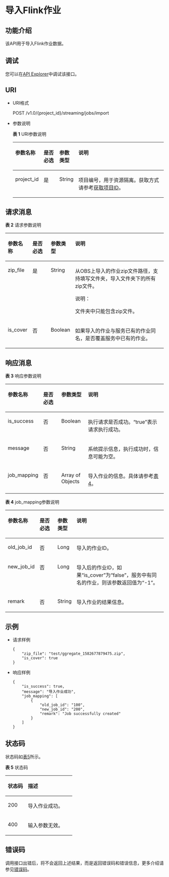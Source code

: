 # 导入Flink作业<a name="dli_02_0255"></a>

## 功能介绍<a name="s89ff8bc59cba4c3b94dc17e85c8fa1ea"></a>

该API用于导入Flink作业数据。

## 调试<a name="section556523314214"></a>

您可以在[API Explorer](https://apiexplorer.developer.huaweicloud.com/apiexplorer/doc?product=DLI&api=ImportFlinkJob)中调试该接口。

## URI<a name="sef21e3efc2a44a84a03adad33a1ae006"></a>

-   URI格式

    POST /v1.0/\{project\_id\}/streaming/jobs/import

-   参数说明

    **表 1**  URI参数说明

    <a name="t219b031199884ac1bb9e91158ddc9efb"></a>
    <table><thead align="left"><tr id="r04005eeda24e4db9b06516450d4d56af"><th class="cellrowborder" valign="top" width="11.63%" id="mcps1.2.5.1.1"><p id="a80847df5e5dc448caa46a2ff258fa2c4"><a name="a80847df5e5dc448caa46a2ff258fa2c4"></a><a name="a80847df5e5dc448caa46a2ff258fa2c4"></a>参数名称</p>
    </th>
    <th class="cellrowborder" valign="top" width="10.979999999999999%" id="mcps1.2.5.1.2"><p id="af54fc16087b049c98f748c1a2faace17"><a name="af54fc16087b049c98f748c1a2faace17"></a><a name="af54fc16087b049c98f748c1a2faace17"></a>是否必选</p>
    </th>
    <th class="cellrowborder" valign="top" width="11.76%" id="mcps1.2.5.1.3"><p id="p201051414144319"><a name="p201051414144319"></a><a name="p201051414144319"></a>参数类型</p>
    </th>
    <th class="cellrowborder" valign="top" width="65.63%" id="mcps1.2.5.1.4"><p id="a484a3e0ce14846799c727ccbd4075d6c"><a name="a484a3e0ce14846799c727ccbd4075d6c"></a><a name="a484a3e0ce14846799c727ccbd4075d6c"></a>说明</p>
    </th>
    </tr>
    </thead>
    <tbody><tr id="r8022e11be3f54ad290cf8c848a56a550"><td class="cellrowborder" valign="top" width="11.63%" headers="mcps1.2.5.1.1 "><p id="p1262440203315"><a name="p1262440203315"></a><a name="p1262440203315"></a>project_id</p>
    </td>
    <td class="cellrowborder" valign="top" width="10.979999999999999%" headers="mcps1.2.5.1.2 "><p id="p1016041415356"><a name="p1016041415356"></a><a name="p1016041415356"></a>是</p>
    </td>
    <td class="cellrowborder" valign="top" width="11.76%" headers="mcps1.2.5.1.3 "><p id="p1710515149436"><a name="p1710515149436"></a><a name="p1710515149436"></a>String</p>
    </td>
    <td class="cellrowborder" valign="top" width="65.63%" headers="mcps1.2.5.1.4 "><p id="p1768719515356"><a name="p1768719515356"></a><a name="p1768719515356"></a>项目编号，用于资源隔离。获取方式请参考<a href="获取项目ID.md">获取项目ID</a>。</p>
    </td>
    </tr>
    </tbody>
    </table>


## 请求消息<a name="s3afece1037ea4f62aeffb3db49b97f70"></a>

**表 2**  请求参数说明

<a name="table11209133616498"></a>
<table><thead align="left"><tr id="row1621093613496"><th class="cellrowborder" valign="top" width="15.58%" id="mcps1.2.5.1.1"><p id="p82102036194919"><a name="p82102036194919"></a><a name="p82102036194919"></a>参数名称</p>
</th>
<th class="cellrowborder" valign="top" width="11.82%" id="mcps1.2.5.1.2"><p id="p17210143634912"><a name="p17210143634912"></a><a name="p17210143634912"></a>是否必选</p>
</th>
<th class="cellrowborder" valign="top" width="12.83%" id="mcps1.2.5.1.3"><p id="p15210436174916"><a name="p15210436174916"></a><a name="p15210436174916"></a>参数类型</p>
</th>
<th class="cellrowborder" valign="top" width="59.77%" id="mcps1.2.5.1.4"><p id="p62101436144911"><a name="p62101436144911"></a><a name="p62101436144911"></a>说明</p>
</th>
</tr>
</thead>
<tbody><tr id="row9210193614919"><td class="cellrowborder" valign="top" width="15.58%" headers="mcps1.2.5.1.1 "><p id="p122101936164915"><a name="p122101936164915"></a><a name="p122101936164915"></a><span>zip_file</span></p>
</td>
<td class="cellrowborder" valign="top" width="11.82%" headers="mcps1.2.5.1.2 "><p id="p12107369490"><a name="p12107369490"></a><a name="p12107369490"></a>是</p>
</td>
<td class="cellrowborder" valign="top" width="12.83%" headers="mcps1.2.5.1.3 "><p id="p14210736184920"><a name="p14210736184920"></a><a name="p14210736184920"></a>String</p>
</td>
<td class="cellrowborder" valign="top" width="59.77%" headers="mcps1.2.5.1.4 "><p id="p14949172263716"><a name="p14949172263716"></a><a name="p14949172263716"></a>从OBS上导入的作业zip文件路径，支持填写文件夹，导入文件夹下的所有zip文件。</p>
<div class="note" id="note109341806417"><a name="note109341806417"></a><a name="note109341806417"></a><span class="notetitle"> 说明： </span><div class="notebody"><p id="p15935301743"><a name="p15935301743"></a><a name="p15935301743"></a>文件夹中只能包含zip文件。</p>
</div></div>
</td>
</tr>
<tr id="row68519283358"><td class="cellrowborder" valign="top" width="15.58%" headers="mcps1.2.5.1.1 "><p id="p58539281359"><a name="p58539281359"></a><a name="p58539281359"></a><span>is_cover</span></p>
</td>
<td class="cellrowborder" valign="top" width="11.82%" headers="mcps1.2.5.1.2 "><p id="p128531028143515"><a name="p128531028143515"></a><a name="p128531028143515"></a>否</p>
</td>
<td class="cellrowborder" valign="top" width="12.83%" headers="mcps1.2.5.1.3 "><p id="p20853112863510"><a name="p20853112863510"></a><a name="p20853112863510"></a>Boolean</p>
</td>
<td class="cellrowborder" valign="top" width="59.77%" headers="mcps1.2.5.1.4 "><p id="p4149102623818"><a name="p4149102623818"></a><a name="p4149102623818"></a>如果导入的作业与服务已有的作业同名，是否覆盖服务中已有的作业。</p>
</td>
</tr>
</tbody>
</table>

## 响应消息<a name="se2bf80cdb76541308f69f258ea4b1bd6"></a>

**表 3**  响应参数说明

<a name="t5995d65f65ba4ebca8606202112b407e"></a>
<table><thead align="left"><tr id="ra7acea51e4b4437e917d21fe99f130a3"><th class="cellrowborder" valign="top" width="14.84%" id="mcps1.2.5.1.1"><p id="a5af940f2267747ef871c67c86a0be82e"><a name="a5af940f2267747ef871c67c86a0be82e"></a><a name="a5af940f2267747ef871c67c86a0be82e"></a>参数名称</p>
</th>
<th class="cellrowborder" valign="top" width="12.47%" id="mcps1.2.5.1.2"><p id="abcfbd3a651704d539626f3a41cc744f5"><a name="abcfbd3a651704d539626f3a41cc744f5"></a><a name="abcfbd3a651704d539626f3a41cc744f5"></a>是否必选</p>
</th>
<th class="cellrowborder" valign="top" width="17.23%" id="mcps1.2.5.1.3"><p id="a2351d8d266444ad3ad1c09540d6d81cc"><a name="a2351d8d266444ad3ad1c09540d6d81cc"></a><a name="a2351d8d266444ad3ad1c09540d6d81cc"></a>参数类型</p>
</th>
<th class="cellrowborder" valign="top" width="55.46%" id="mcps1.2.5.1.4"><p id="af7ea6a3f59844bdf99d51e90d570be4c"><a name="af7ea6a3f59844bdf99d51e90d570be4c"></a><a name="af7ea6a3f59844bdf99d51e90d570be4c"></a>说明</p>
</th>
</tr>
</thead>
<tbody><tr id="rca1bdb55f4dc497ca8fee7537232f274"><td class="cellrowborder" valign="top" width="14.84%" headers="mcps1.2.5.1.1 "><p id="p1045315113248"><a name="p1045315113248"></a><a name="p1045315113248"></a>is_success</p>
</td>
<td class="cellrowborder" valign="top" width="12.47%" headers="mcps1.2.5.1.2 "><p id="p15453131112419"><a name="p15453131112419"></a><a name="p15453131112419"></a>否</p>
</td>
<td class="cellrowborder" valign="top" width="17.23%" headers="mcps1.2.5.1.3 "><p id="p6453411132414"><a name="p6453411132414"></a><a name="p6453411132414"></a>Boolean</p>
</td>
<td class="cellrowborder" valign="top" width="55.46%" headers="mcps1.2.5.1.4 "><p id="p05081222182420"><a name="p05081222182420"></a><a name="p05081222182420"></a>执行请求是否成功。“true”表示请求执行成功。</p>
</td>
</tr>
<tr id="r3900d023a26e45dea9a0ad9dd60d8ab1"><td class="cellrowborder" valign="top" width="14.84%" headers="mcps1.2.5.1.1 "><p id="p645351113242"><a name="p645351113242"></a><a name="p645351113242"></a>message</p>
</td>
<td class="cellrowborder" valign="top" width="12.47%" headers="mcps1.2.5.1.2 "><p id="p1445410112249"><a name="p1445410112249"></a><a name="p1445410112249"></a>否</p>
</td>
<td class="cellrowborder" valign="top" width="17.23%" headers="mcps1.2.5.1.3 "><p id="p1845441117241"><a name="p1845441117241"></a><a name="p1845441117241"></a>String</p>
</td>
<td class="cellrowborder" valign="top" width="55.46%" headers="mcps1.2.5.1.4 "><p id="p1573323415243"><a name="p1573323415243"></a><a name="p1573323415243"></a>系统提示信息，执行成功时，信息可能为空。</p>
</td>
</tr>
<tr id="row21031568411"><td class="cellrowborder" valign="top" width="14.84%" headers="mcps1.2.5.1.1 "><p id="p81041556174120"><a name="p81041556174120"></a><a name="p81041556174120"></a>job_mapping</p>
</td>
<td class="cellrowborder" valign="top" width="12.47%" headers="mcps1.2.5.1.2 "><p id="p2010413566417"><a name="p2010413566417"></a><a name="p2010413566417"></a>否</p>
</td>
<td class="cellrowborder" valign="top" width="17.23%" headers="mcps1.2.5.1.3 "><p id="p1410420561419"><a name="p1410420561419"></a><a name="p1410420561419"></a>Array of Objects</p>
</td>
<td class="cellrowborder" valign="top" width="55.46%" headers="mcps1.2.5.1.4 "><p id="p14377242175215"><a name="p14377242175215"></a><a name="p14377242175215"></a>导入作业的信息。具体请参考<a href="#table9244145865320">表4</a>。</p>
</td>
</tr>
</tbody>
</table>

**表 4**  job\_mapping参数说明

<a name="table9244145865320"></a>
<table><thead align="left"><tr id="row32441958175310"><th class="cellrowborder" valign="top" width="14.84%" id="mcps1.2.5.1.1"><p id="p132441258165315"><a name="p132441258165315"></a><a name="p132441258165315"></a>参数名称</p>
</th>
<th class="cellrowborder" valign="top" width="12.47%" id="mcps1.2.5.1.2"><p id="p82441458105311"><a name="p82441458105311"></a><a name="p82441458105311"></a>是否必选</p>
</th>
<th class="cellrowborder" valign="top" width="11.51%" id="mcps1.2.5.1.3"><p id="p12245125819538"><a name="p12245125819538"></a><a name="p12245125819538"></a>参数类型</p>
</th>
<th class="cellrowborder" valign="top" width="61.18%" id="mcps1.2.5.1.4"><p id="p5245145815313"><a name="p5245145815313"></a><a name="p5245145815313"></a>说明</p>
</th>
</tr>
</thead>
<tbody><tr id="row1524565845316"><td class="cellrowborder" valign="top" width="14.84%" headers="mcps1.2.5.1.1 "><p id="p17245258105319"><a name="p17245258105319"></a><a name="p17245258105319"></a><span>old_job_id</span></p>
</td>
<td class="cellrowborder" valign="top" width="12.47%" headers="mcps1.2.5.1.2 "><p id="p11245175814535"><a name="p11245175814535"></a><a name="p11245175814535"></a>否</p>
</td>
<td class="cellrowborder" valign="top" width="11.51%" headers="mcps1.2.5.1.3 "><p id="p82451580539"><a name="p82451580539"></a><a name="p82451580539"></a>Long</p>
</td>
<td class="cellrowborder" valign="top" width="61.18%" headers="mcps1.2.5.1.4 "><p id="p8245115819538"><a name="p8245115819538"></a><a name="p8245115819538"></a>导入的作业ID。</p>
</td>
</tr>
<tr id="row3245358175318"><td class="cellrowborder" valign="top" width="14.84%" headers="mcps1.2.5.1.1 "><p id="p124565819534"><a name="p124565819534"></a><a name="p124565819534"></a><span>new_job_id</span></p>
</td>
<td class="cellrowborder" valign="top" width="12.47%" headers="mcps1.2.5.1.2 "><p id="p324514582536"><a name="p324514582536"></a><a name="p324514582536"></a>否</p>
</td>
<td class="cellrowborder" valign="top" width="11.51%" headers="mcps1.2.5.1.3 "><p id="p524545815318"><a name="p524545815318"></a><a name="p524545815318"></a>Long</p>
</td>
<td class="cellrowborder" valign="top" width="61.18%" headers="mcps1.2.5.1.4 "><p id="p19245658205316"><a name="p19245658205316"></a><a name="p19245658205316"></a>导入后的作业ID，如果<span class="parmname" id="parmname8294192015578"><a name="parmname8294192015578"></a><a name="parmname8294192015578"></a>“is_cover”</span>为<span class="parmvalue" id="parmvalue1275715333573"><a name="parmvalue1275715333573"></a><a name="parmvalue1275715333573"></a>“false”</span>，服务中有同名的作业，则该参数返回值为<span class="parmvalue" id="parmvalue92971311105810"><a name="parmvalue92971311105810"></a><a name="parmvalue92971311105810"></a>“-1”</span>。</p>
</td>
</tr>
<tr id="row6245175835318"><td class="cellrowborder" valign="top" width="14.84%" headers="mcps1.2.5.1.1 "><p id="p19245155885319"><a name="p19245155885319"></a><a name="p19245155885319"></a><span>remark</span></p>
</td>
<td class="cellrowborder" valign="top" width="12.47%" headers="mcps1.2.5.1.2 "><p id="p124575814531"><a name="p124575814531"></a><a name="p124575814531"></a>否</p>
</td>
<td class="cellrowborder" valign="top" width="11.51%" headers="mcps1.2.5.1.3 "><p id="p32461858135316"><a name="p32461858135316"></a><a name="p32461858135316"></a>String</p>
</td>
<td class="cellrowborder" valign="top" width="61.18%" headers="mcps1.2.5.1.4 "><p id="p0246115805311"><a name="p0246115805311"></a><a name="p0246115805311"></a>导入作业的结果信息。</p>
</td>
</tr>
</tbody>
</table>

## 示例<a name="section339884412434"></a>

-   请求样例

    ```
    {
        "zip_file": "test/ggregate_1582677879475.zip",
        "is_cover": true
    }
    ```

-   响应样例

    ```
    {
        "is_success": true,
        "message": "导入作业成功",
        "job_mapping": [
            {
                "old_job_id": "100",
                "new_job_id": "200",
                "remark": "Job successfully created"
            }
        ]
    }
    ```


## 状态码<a name="s1b495ba11cd9411c9ad2ee50103334a7"></a>

状态码如[表5](#t43c1f1c0ba344f4cbcb270953d9cca2a)所示。

**表 5**  状态码

<a name="t43c1f1c0ba344f4cbcb270953d9cca2a"></a>
<table><thead align="left"><tr id="r2ad0f008ce2248a1800a3e8b77226a56"><th class="cellrowborder" valign="top" width="30%" id="mcps1.2.3.1.1"><p id="afa33b7f5b0ac4d008ebcf6493f629b24"><a name="afa33b7f5b0ac4d008ebcf6493f629b24"></a><a name="afa33b7f5b0ac4d008ebcf6493f629b24"></a>状态码</p>
</th>
<th class="cellrowborder" valign="top" width="70%" id="mcps1.2.3.1.2"><p id="af801170b350b4f8ba3b575c7ddb8b13e"><a name="af801170b350b4f8ba3b575c7ddb8b13e"></a><a name="af801170b350b4f8ba3b575c7ddb8b13e"></a>描述</p>
</th>
</tr>
</thead>
<tbody><tr id="r0b449b1d3b8c498ea3e6cce16c80a14c"><td class="cellrowborder" valign="top" width="30%" headers="mcps1.2.3.1.1 "><p id="a8c63a97e3bad402ebaead0bd99cad632"><a name="a8c63a97e3bad402ebaead0bd99cad632"></a><a name="a8c63a97e3bad402ebaead0bd99cad632"></a>200</p>
</td>
<td class="cellrowborder" valign="top" width="70%" headers="mcps1.2.3.1.2 "><p id="af86844c7bb364c48b6300df1af164af2"><a name="af86844c7bb364c48b6300df1af164af2"></a><a name="af86844c7bb364c48b6300df1af164af2"></a>导入作业成功。</p>
</td>
</tr>
<tr id="row1232118139110"><td class="cellrowborder" valign="top" width="30%" headers="mcps1.2.3.1.1 "><p id="p14321113711"><a name="p14321113711"></a><a name="p14321113711"></a>400</p>
</td>
<td class="cellrowborder" valign="top" width="70%" headers="mcps1.2.3.1.2 "><p id="p1832191314113"><a name="p1832191314113"></a><a name="p1832191314113"></a>输入参数无效。</p>
</td>
</tr>
</tbody>
</table>

## 错误码<a name="section13596141025715"></a>

调用接口出错后，将不会返回上述结果，而是返回错误码和错误信息，更多介绍请参见[错误码](错误码.md)。

